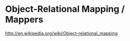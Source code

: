 # Object-Relational Mapping / Mappers

http://en.wikipedia.org/wiki/Object-relational_mapping

<!-- TODO -->
